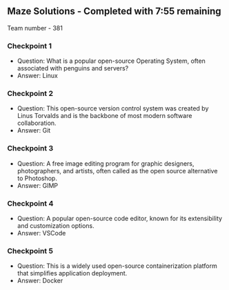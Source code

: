 ## Maze Solutions - Completed with 7:55 remaining
Team number - 381
### Checkpoint 1
- Question: What is a popular open-source Operating System, often associated with penguins and servers?
- Answer: Linux

### Checkpoint 2
- Question: This open-source version control system was created by Linus Torvalds and is the backbone of most modern software collaboration.
- Answer: Git

### Checkpoint 3
- Question: A free image editing program for graphic designers, photographers, and artists, often called as the open source alternative to Photoshop.
- Answer: GIMP

### Checkpoint 4
- Question: A popular open-source code editor, known for its extensibility and customization options.
- Answer: VSCode

### Checkpoint 5
- Question: This is a widely used open-source containerization platform that simplifies application deployment.
- Answer: Docker

